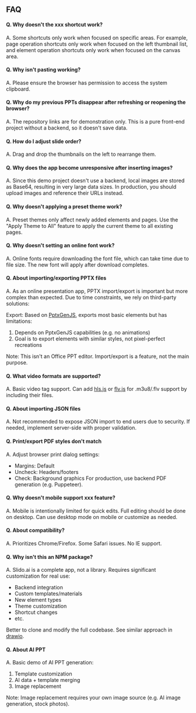 ## FAQ
#### Q. Why doesn't the xxx shortcut work?

A. Some shortcuts only work when focused on specific areas. For example, page operation shortcuts only work when focused on the left thumbnail list, and element operation shortcuts only work when focused on the canvas area.

#### Q. Why isn't pasting working?

A. Please ensure the browser has permission to access the system clipboard.

#### Q. Why do my previous PPTs disappear after refreshing or reopening the browser?

A. The repository links are for demonstration only. This is a pure front-end project without a backend, so it doesn't save data.

#### Q. How do I adjust slide order?

A. Drag and drop the thumbnails on the left to rearrange them.

#### Q. Why does the app become unresponsive after inserting images?

A. Since this demo project doesn't use a backend, local images are stored as Base64, resulting in very large data sizes. In production, you should upload images and reference their URLs instead.

#### Q. Why doesn't applying a preset theme work?

A. Preset themes only affect newly added elements and pages. Use the "Apply Theme to All" feature to apply the current theme to all existing pages.

#### Q. Why doesn't setting an online font work?

A. Online fonts require downloading the font file, which can take time due to file size. The new font will apply after download completes.

#### Q. About importing/exporting PPTX files

A. As an online presentation app, PPTX import/export is important but more complex than expected. Due to time constraints, we rely on third-party solutions:

Export: Based on [PptxGenJS](https://github.com/gitbrent/PptxGenJS/), exports most basic elements but has limitations:
1. Depends on PptxGenJS capabilities (e.g. no animations)
2. Goal is to export elements with similar styles, not pixel-perfect recreations

Note: This isn't an Office PPT editor. Import/export is a feature, not the main purpose.

#### Q. What video formats are supported?

A. Basic video tag support. Can add [hls.js](https://github.com/video-dev/hls.js) or [flv.js](https://github.com/Bilibili/flv.js) for .m3u8/.flv support by including their files.

#### Q. About importing JSON files

A. Not recommended to expose JSON import to end users due to security. If needed, implement server-side with proper validation.

#### Q. Print/export PDF styles don't match

A. Adjust browser print dialog settings:
- Margins: Default
- Uncheck: Headers/footers
- Check: Background graphics
For production, use backend PDF generation (e.g. Puppeteer).

#### Q. Why doesn't mobile support xxx feature?

A. Mobile is intentionally limited for quick edits. Full editing should be done on desktop. Can use desktop mode on mobile or customize as needed.

#### Q. About compatibility?

A. Prioritizes Chrome/Firefox. Some Safari issues. No IE support.

#### Q. Why isn't this an NPM package?

A. Slido.ai is a complete app, not a library. Requires significant customization for real use:
- Backend integration
- Custom templates/materials
- New element types
- Theme customization
- Shortcut changes
- etc.

Better to clone and modify the full codebase. See similar approach in [drawio](https://github.com/jgraph/drawio).

#### Q. About AI PPT

A. Basic demo of AI PPT generation:
1. Template customization
2. AI data + template merging
3. Image replacement

Note: Image replacement requires your own image source (e.g. AI image generation, stock photos).

